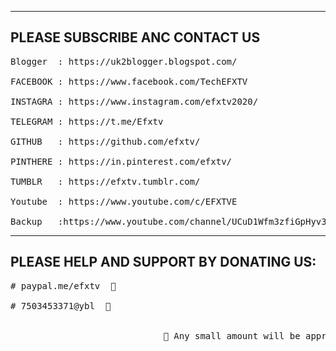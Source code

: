 --------------------------------
PLEASE SUBSCRIBE ANC CONTACT US
--------------------------------
<pre>Blogger  : https://uk2blogger.blogspot.com/

FACEBOOK : https://www.facebook.com/TechEFXTV

INSTAGRA : https://www.instagram.com/efxtv2020/

TELEGRAM : https://t.me/Efxtv

GITHUB   : https://github.com/efxtv/

PINTHERE : https://in.pinterest.com/efxtv/

TUMBLR   : https://efxtv.tumblr.com/

Youtube  : https://www.youtube.com/c/EFXTVE

Backup   :https://www.youtube.com/channel/UCuD1Wfm3zfiGpHyv3yUL41Q</pre>


---------------------------------------
PLEASE HELP AND SUPPORT BY DONATING US: 
---------------------------------------
<pre># paypal.me/efxtv  🤝 
                                            
# 7503453371@ybl  🤝 
                                          

                             🤝 Any small amount will be appreciated🤝</pre>
